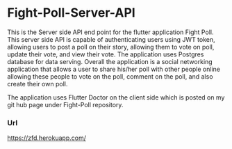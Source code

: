 ﻿# Fight-Poll-Server-API

This is the Server side API end point for the flutter application Fight Poll. This server side API is capable of authenticating users using JWT token, allowing users to post a poll on their story, allowing them to vote on poll, update their vote, and view their vote. The application uses Postgres database for data serving. Overall the application is a social networking application that allows a user to share his/her poll with other people online allowing these people to vote on the poll, comment on the poll, and also create their own poll.

The application uses Flutter Doctor on the client side which is posted on my git hub page under Fight-Poll repository.

### Url
https://zfd.herokuapp.com/
